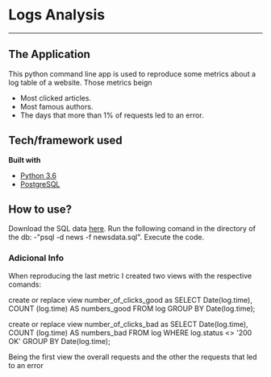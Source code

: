 # Logs Analysis
_______________________
## The Application
This python command line app is used to reproduce some metrics about a log table of a website. Those metrics beign
- Most clicked articles.
- Most famous authors.
- The days that more than 1% of requests led to an error.

## Tech/framework used

<b>Built with</b>
- [Python 3.6](https://www.python.org/downloads/release/python-360/)
- [PostgreSQL](https://www.postgresql.org//)

## How to use?
Download the SQL data [here](https://d17h27t6h515a5.cloudfront.net/topher/2016/August/57b5f748_newsdata/newsdata.zip).
Run the following comand in the directory of the db:
  -"psql -d news -f newsdata.sql".
Execute the code.


### Adicional Info
When reproducing the last metric I created two views with the respective comands:

create or replace view number_of_clicks_good as
SELECT Date(log.time), COUNT (log.time) AS numbers_good
FROM log
GROUP BY Date(log.time);

create or replace view number_of_clicks_bad as
SELECT Date(log.time),
COUNT (log.time) AS numbers_bad
FROM log
WHERE log.status <> '200 OK'
GROUP BY Date(log.time);

Being the first view the overall requests and the other the requests that led to an error
